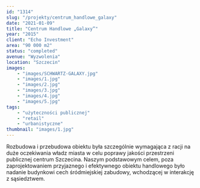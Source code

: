 ```yaml
---
id: "1314"
slug: "/projekty/centrum_handlowe_galaxy"
date: "2021-01-09"
title: "Centrum Handlowe „Galaxy”"
year: "2015"
client: "Echo Investment"
area: "90 000 m2"
status: "completed"
avenue: "Wyzwolenia"
location: "Szczecin"
images: 
    - "images/SCHWARTZ-GALAXY.jpg"
    - "images/1.jpg"
    - "images/2.jpg"
    - "images/3.jpg"
    - "images/4.jpg"    
    - "images/5.jpg"    
tags: 
    - "użyteczności publicznej"
    - "retail"
    - "urbanistyczne"
thumbnail: "images/1.jpg"
---
```

Rozbudowa i&nbsp;przebudowa obiektu była szczególnie wymagająca z&nbsp;racji na duże oczekiwania władz miasta w&nbsp;celu poprawy jakości przestrzeni publicznej centrum Szczecina. Naszym podstawowym celem, poza zaprojektowaniem przyjaznego i&nbsp;efektywnego obiektu handlowego było nadanie budynkowi cech śródmiejskiej zabudowy, wchodzącej w&nbsp;interakcję z&nbsp;sąsiedztwem.
